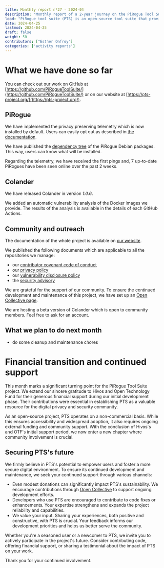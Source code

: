 ```yaml
---
title: Monthly report n⁰27 - 2024-04
description: "Monthly report of a 2-year journey on the PiRogue Tool Suite project"
lead: "PiRogue tool suite (PTS) is an open-source tool suite that provides a comprehensive mobile forensic and network traffic analysis platform."
date: 2024-04-25
lastmod: 2024-04-25
draft: false
weight: 50
contributors: ["Esther Onfroy"]
categories: ['activity reports']
---
```


# What we have done so far
You can check out our work on GitHub at [https://github.com/PiRogueToolSuite/](https://github.com/PiRogueToolSuite/) or on our website at [https://pts-project.org/](https://pts-project.org/). 

## PiRogue

We have implemented the privacy preserving telemetry which is now installed by default. Users can easily opt out as described in [the documentation](https://pts-project.org/docs/pirogue/telemetry/).

We have published the [dependency tree](https://pts-project.org/docs/pirogue/operating-system/#packaging-for-pirogue) of the PiRogue Debian packages. This way, users can know what will be installed.

Regarding the telemetry, we have received the first pings and, 7 up-to-date PiRogues have been seen online over the past 2 weeks.

## Colander
We have released Colander in version *1.0.6*.

We added an automatic vulnerability analysis of the Docker images we provide. The results of the analysis is available in the details of each GitHub Actions.

## Community and outreach
The documentation of the whole project is available on [our website](https://pts-project.org). 

We published the following documents which are applicable to all the repositories we manage:
* our [contributor covenant code of conduct](https://pts-project.org/code-of-conduct/) 
* our [privacy policy](https://pts-project.org/privacy-policy/) 
* our [vulnerability disclosure policy](https://pts-project.org/security/disclosure/)
* the [security advisory](https://pts-project.org/security/advisory/)

We are grateful for the support of our community. To ensure the continued development and maintenance of this project, we have set up an [Open Collective page](https://opencollective.com/pts).

We are hosting a beta version of Colander which is open to community members. Feel free to ask for an account.

## What we plan to do next month
* do some cleanup and maintenance chores

# Financial transition and continued support

This month marks a significant turning point for the PiRogue Tool Suite project. We extend our sincere gratitude to Hivos and Open Technology Fund for their generous financial support during our initial development phase. Their contributions were essential in establishing PTS as a valuable resource for the digital privacy and security community. 

As an open-source project, PTS operates on a non-commercial basis. While this ensures accessibility and widespread adoption, it also requires ongoing external funding and community support. With the conclusion of Hivos's and OTF's initial support period, we now enter a new chapter where community involvement is crucial.

## Securing PTS's future

We firmly believe in PTS's potential to empower users and foster a more secure digital environment. To ensure its continued development and maintenance, we seek your continued support through various channels:

* Even modest donations can significantly impact PTS's sustainability. We encourage contributions through [Open Collective](https://opencollective.com/pts) to support ongoing development efforts.
* Developers who use PTS are encouraged to contribute to code fixes or enhancements. Your expertise strengthens and expands the project reliability and capabilities. 
* We value your input. Sharing your experiences, both positive and constructive, with PTS is crucial. Your feedback informs our development priorities and helps us better serve the community.

Whether you're a seasoned user or a newcomer to PTS, we invite you to actively participate in the project's future. Consider contributing code, offering financial support, or sharing a testimonial about the impact of PTS on your work.

Thank you for your continued involvement.
